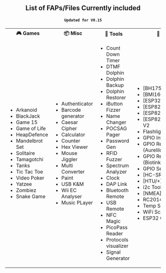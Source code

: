 <h2 align="center">List of FAPs/Files Currently included</h2>

<h4 align="center"><code>Updated for V0.15</code></h4>
<table>
    <tr>
<th>🎮 Games</th>
<th>📦 Misc</th>
<th>🔧 Tools</th>
<th>🔌 GPIO</th>
<th>🎵 Music</th>
    <tr>
        <td>
            
- Arkanoid
- BlackJack
- Game 15
- Game of Life
- HeapDefence
- Mandelbrot Set
- Solitaire
- Tamagotchi
- Tanks
- Tic Tac Toe
- Video Poker
- Yatzee
- Zombiez
- Snake Game
            
<td>
    
- Authenticator
- Barcode generator
- Caesar Cipher
- Calculator
- Counter
- Hex Viewer
- Mouse Jiggler
- Multi Converter
- Paint
- USB K&M
- Wii EC Analyser
- Music PLayer
    
<td>
    
- Count Down Timer
- DTMF Dolphin
- Dolphin Backup
- Dolphin Restorer
- iButton Fizzer
- Name Changer
- POCSAG Pager
- Password Gen
- RFID Fuzzer
- Spectrum Analyzer
- Clock
- DAP Link
- Bluetooth Remote
- USB Remote
- NFC Magic
- PicoPass Reader
- Protocols visualizer
- Signal Generator
    
<td>
    
- [BH1750]Lightmeter
- [BMI160]Air Mouse
- [ESP32]WiFiMarauder
- [ESP8266]Deauther
- [ESP8266]IFTTT
- [ESP8266]Deauthe V2
- Flashlight
- GPIO Intervalometer
- GPIO Reader (Aurelilc)
- GPIO Reader (Biotinker)
- GPIO Sentry Safe
- [HC-SR]Dist. Sensor
- [HTU/+]Temp Sensor
- i2c Tools
- [NMEA] GPS
- RC2014 ColecoVision
- Temp Sensors +
- WiFi Scanner
- ESP32 Camera
    
<td>
    
- BPM Tapper
- Metronome
- Morse Code
- Music Beeper
- Ocarina
- SAM AYBABTU
- SAM NO
- SAM WTF
- SAM YES
- Tuning Fork
- USB Midi
- WAV Player
- Zero Tracker
</td>
</tr>
